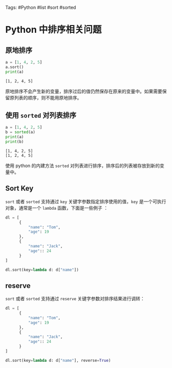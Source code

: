 Tags: #Python #list #sort #sorted

# Python 中排序相关问题

## 原地排序

```python
a = [1, 4, 2, 5]
a.sort()
print(a)
```

```shell
[1, 2, 4, 5]
```

原地排序不会产生新的变量，排序过后的值仍然保存在原来的变量中。如果需要保留原列表的顺序，则不能用原地排序。

## 使用 `sorted` 对列表排序

```python
a = [1, 4, 2, 5]
b = sorted(a)
print(a)
print(b)
```

```shell
[1, 4, 2, 5]
[1, 2, 4, 5]
```

使用 python 的内建方法 `sorted` 对列表进行排序，排序后的列表被存放到新的变量中。

## Sort Key

`sort` 或者 `sorted` 支持通过 `key` 关键字参数指定排序使用的值，`key` 是一个可执行对象，通常是一个 `lambda` 函数，下面是一些例子 ：  
```python
dl = [
	  {
		  "name": "Tom",
		  "age": 19
	  },
	  {
		  "name": "Jack",
		  "age":: 24
	  }
]

dl.sort(key=lambda d: d["name"])
```

## reserve

`sort` 或者 `sorted` 支持通过 `reserve` 关键字参数对排序结果进行调转： 

```python
dl = [
	  {
		  "name": "Tom",
		  "age": 19
	  },
	  {
		  "name": "Jack",
		  "age":: 24
	  }
]

dl.sort(key=lambda d: d["name"], reverse=True)
```